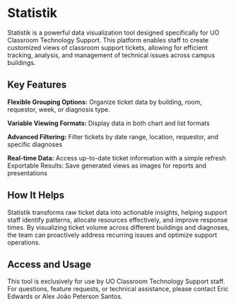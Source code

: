 # Statistik

Statistik is a powerful data visualization tool designed specifically for UO Classroom Technology Support. This platform enables staff to create customized views of classroom support tickets, allowing for efficient tracking, analysis, and management of technical issues across campus buildings.

## Key Features

**Flexible Grouping Options:** Organize ticket data by building, room, requestor, week, or diagnosis type.

**Variable Viewing Formats:** Display data in both chart and list formats

**Advanced Filtering:** Filter tickets by date range, location, requestor, and specific diagnoses

**Real-time Data:** Access up-to-date ticket information with a simple refresh
Exportable Results: Save generated views as images for reports and presentations

## How It Helps

Statistik transforms raw ticket data into actionable insights, helping support staff identify patterns, allocate resources effectively, and improve response times. By visualizing ticket volume across different buildings and diagnoses, the team can proactively address recurring issues and optimize support operations.

## Access and Usage

This tool is exclusively for use by UO Classroom Technology Support staff. For questions, feature requests, or technical assistance, please contact Eric Edwards or Alex João Peterson Santos.
